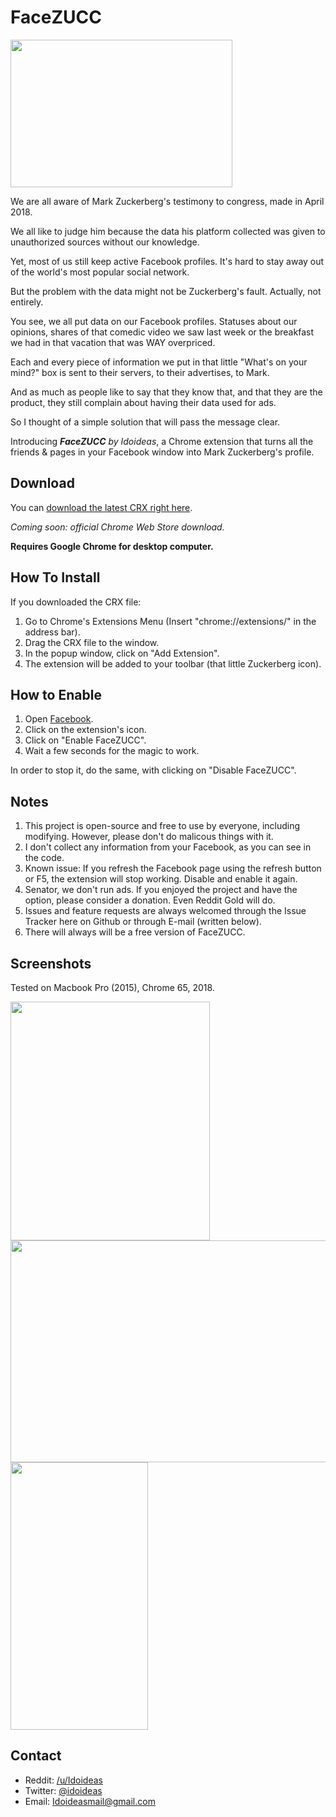 # FaceZUCC

<img src="https://i.imgur.com/cyzY1nA.jpg" width="355" height="236">

We are all aware of Mark Zuckerberg's testimony to congress, made in April 2018.

We all like to judge him because the data his platform collected was given to unauthorized sources without our knowledge.

Yet, most of us still keep active Facebook profiles. It's hard to stay away out of the world's most popular social network.

But the problem with the data might not be Zuckerberg's fault. Actually, not entirely.

You see, we all put data on our Facebook profiles. Statuses about our opinions, shares of that comedic video we saw last week or the breakfast we had in that vacation that was WAY overpriced.

Each and every piece of information we put in that little "What's on your mind?" box is sent to their servers, to their advertises, to Mark.

And as much as people like to say that they know that, and that they are the product, they still complain about having their data used for ads.

So I thought of a simple solution that will pass the message clear.

Introducing ***FaceZUCC*** *by Idoideas*, a Chrome extension that turns all the friends & pages in your Facebook window into Mark Zuckerberg's profile. 

## Download

You can [download the latest CRX right here](https://github.com/idoideas/FaceZUCC/raw/master/FaceZUCC.crx).

*Coming soon: official Chrome Web Store download.*

**Requires Google Chrome for desktop computer.**

## How To Install

If you downloaded the CRX file:
1. Go to Chrome's Extensions Menu (Insert "chrome://extensions/" in the address bar).
2. Drag the CRX file to the window.
3. In the popup window, click on "Add Extension".
4. The extension will be added to your toolbar (that little Zuckerberg icon).

## How to Enable

1. Open [Facebook](https://www.facebook.com/).
2. Click on the extension's icon.
3. Click on "Enable FaceZUCC".
4. Wait a few seconds for the magic to work.

In order to stop it, do the same, with clicking on "Disable FaceZUCC".

## Notes

1. This project is open-source and free to use by everyone, including modifying. However, please don't do malicous things with it.
2. I don't collect any information from your Facebook, as you can see in the code.
3. Known issue: If you refresh the Facebook page using the refresh button or F5, the extension will stop working. Disable and enable it again.
4. Senator, we don't run ads. If you enjoyed the project and have the option, please consider a donation. Even Reddit Gold will do.
5. Issues and feature requests are always welcomed through the Issue Tracker here on Github or through E-mail (written below).
6. There will always will be a free version of FaceZUCC.

## Screenshots

Tested on Macbook Pro (2015), Chrome 65, 2018.

<img src="https://i.imgur.com/rlI93Wl.png" width="319" height="382">
<img src="https://i.imgur.com/yyYooQ9.png" width="532" height="355">
<img src="https://i.imgur.com/oDxSpJI.png" width="220" height="428">

## Contact

* Reddit: [/u/Idoideas](https://www.reddit.com/user/idoideas)
* Twitter: [@idoideas](https://www.twitter.com/idoideas)
* Email: Idoideasmail@gmail.com
